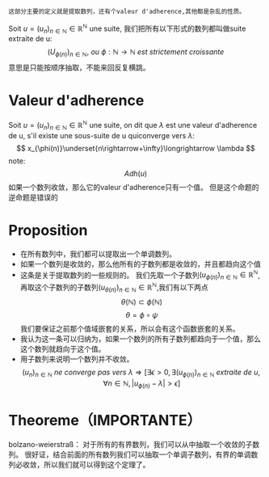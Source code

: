 	这部分主要的定义就是提取数列，还有个valeur d'adherence,其他都是杂乱的性质。
Soit $u = (u_{n})_{n\in \mathbb{N}}\in\mathbb{R}^{\mathbb{N}}$ une suite, 我们把所有以下形式的数列都叫做suite extraite de u:
$$
(U_{\phi(n)})_{n\in \mathbb{N}}, \ ou \ \phi:\mathbb{N}\rightarrow\mathbb{N} \ est \ strictement \ croissante
$$
	意思是只能按顺序抽取，不能来回反复横跳。

# Valeur d'adherence
Soit $u = (u_{n})_{n\in \mathbb{N}}\in\mathbb{R}^{\mathbb{N}}$ une suite, on dit que $\lambda$ est une valeur d'adherence de u, s'il existe une sous-suite de u quiconverge vers $\lambda$:
$$
x_{\phi(n)}\underset{n\rightarrow+\infty}\longrightarrow \lambda
$$
note:
$$
Adh(u)
$$
	如果一个数列收敛，那么它的valeur d'adherence只有一个值。
	但是这个命题的逆命题是错误的
# Proposition
- 在所有数列中，我们都可以提取出一个单调数列。
- 如果一个数列是收敛的，那么他所有的子数列都是收敛的，并且都趋向这个值
- 这条是关于提取数列的一些规则的。
	我们先取一个子数列$(u_{\phi(n)})_{n\in \mathbb{N}}\in\mathbb{R}^{\mathbb{N}}$,再取这个子数列的子数列$(u_{\theta(n)})_{n\in \mathbb{N}}\in\mathbb{R}^{\mathbb{N}}$,我们有以下两点
	$$
	\theta(\mathbb{N})\subset\phi(\mathbb{N})
	$$
	$$
	\theta = \phi \circ \psi
	$$
	我们要保证之前那个值域嵌套的关系，所以会有这个函数嵌套的关系。
- 我认为这一条可以归纳为，如果一个数列的所有子数列都趋向于一个值，那么这个数列就趋向于这个值。
- 用子数列来说明一个数列并不收敛。
$$
(u_{n})_{n\in \mathbb{N}} \ ne \ converge \ pas \ vers \ \lambda\Rightarrow\left[\exists\epsilon>0,\exists(u_{\phi(n)})_{n\in \mathbb{N}} \ extraite \ de \ u,\forall n\in\mathbb{N},|u_{\phi(n)}-\lambda|>\epsilon\right]
$$

# Theoreme（IMPORTANTE）
bolzano-weierstraß：
对于所有的有界数列，我们可以从中抽取一个收敛的子数列。
	很好证，结合前面的所有数列我们可以抽取一个单调子数列，有界的单调数列必收敛，所以我们就可以得到这个定理了。